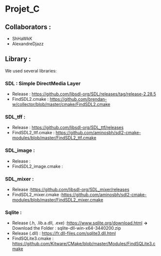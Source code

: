 # Projet_C

## Collaborators : 
- ShHaWkK
- AlexandreDjazz

## Library : 
We used several libraries: 

### SDL : Simple DirectMedia Layer 
-  Release : https://github.com/libsdl-org/SDL/releases/tag/release-2.28.5
-  FindSDL2.cmake : https://github.com/brendan-w/collector/blob/master/cmake/FindSDL2.cmake

### SDL_tff : 
- Release : https://github.com/libsdl-org/SDL_ttf/releases
- FindSDL2_ttf.cmake : https://github.com/aminosbh/sdl2-cmake-modules/blob/master/FindSDL2_ttf.cmake

### SDL_image : 
- Release :
- FindSDL2_image.cmake : 

### SDL_mixer : 
- Release :https://github.com/libsdl-org/SDL_mixer/releases
- FindSDL2_mixer.cmake :https://github.com/aminosbh/sdl2-cmake-modules/blob/master/FindSDL2_mixer.cmake

### Sqlite : 
-  Release (.h, .lib.a.dll, .exe) :https://www.sqlite.org/download.html
**->** Download the Folder :  sqlite-dll-win-x64-3440200.zip
-  Release (.dll) : https://fr.dll-files.com/sqlite3.dll.html
-  FindSQLite3.cmake : https://github.com/Kitware/CMake/blob/master/Modules/FindSQLite3.cmake
